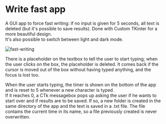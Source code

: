 # Write fast app
A GUI app to force fast writing: if no input is given for 5 seconds, all text is deleted (but it's possible to save results). Done with Custom TKinter for a more beautiful design.<br>
It's also possible to switch between light and dark mode.

![fast-writing](https://github.com/simomura95/write-fast-app/assets/134875169/482e9d18-560b-48f7-8c19-7f7387fd489d)

There is a placeholder on the textbox to tell the user to start typing; when the user clicks on the box, the placeholder is deleted.
It comes back if the cursor is moved out of the box without having typed anything, and the focus is lost too.

When the user starts typing, the timer is shown on the bottom of the app and is reset to 5 whenever a new character is typed.<br>
If it reaches 0, a CTk messagebox pops up asking the user if he wants to start over and if results are to be saved.
If so, a new folder is created in the same directory of the app and the text is saved in a .txt file.
The file contains the current time in its name, so a file previously created is never overwritten.
